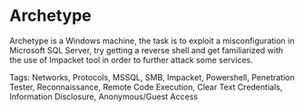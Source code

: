 # Archetype

Archetype is a Windows machine, the task is to exploit a misconfiguration in Microsoft SQL Server, try getting a reverse shell and get familiarized with the use of Impacket tool in order to further attack some services.

Tags: Networks, Protocols, MSSQL, SMB, Impacket, Powershell, Penetration Tester, Reconnaissance, Remote Code Execution, Clear Text Credentials, Information Disclosure, Anonymous/Guest Access
